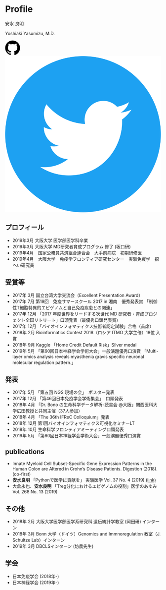 # Profile
安水 良明

Yoshiaki Yasumizu, M.D.

<!-- <a href="https://www.facebook.com/yoshiaki.yasumizu"><i class="svg-icon facebook"></i></a>
<a href="https://github.com/yyoshiaki"><i class="svg-icon github"></i></a>
<a href="https://www.twitter.com/yyoshiaki"><i class="svg-icon twitter"></i></a> -->

<a href="https://github.com/yyoshiaki"><img src="icons/github.svg" alt="github" border="0"></a>
<a href="https://www.twitter.com/yyoshiaki"><img src="icons/twitter.svg" alt="github" border="0"></a>

## プロフィール

- 2019年3月 大阪大学 医学部医学科卒業
- 2019年3月 大阪大学 MD研究者育成プログラム 修了 (坂口研)
- 2019年4月　国家公務員共済組合連合会　大手前病院　初期研修医
- 2019年4月　大阪大学　免疫学フロンティア研究センター　実験免疫学　招へい研究員

## 受賞等

- 2017年 3月 国立台湾大学交流会（Excellent Presentation Award）
- 2017年 7月 第19回　免疫サマースクール 2017 in 湘南　優秀発表賞 「制御性T細胞特異的エピゲノムと自己免疫疾患との関連」
- 2017年 12月 「2017 年度世界をリードする次世代 MD 研究者・育成プロジェクト全国リトリート」口頭発表（最優秀口頭発表賞）
- 2017年 12月 「バイオインフォマティクス技術者認定試験」合格（首席）
- 2018年 2月 Bioinformatics Contest 2018（ロシア ITMO 大学主催）18位 入賞
- 2018年 9月 Kaggle 「Home Credit Default Risk」Silver medal
- 2019年 5月 「第60回日本神経学会学術大会」一般演題優秀口演賞 「Multi-layer omics analysis reveals myasthenia gravis specific neuronal molecular regulation pattern.」

## 発表

- 2017年 5月 「第五回 NGS 現場の会」　ポスター発表
- 2017年 12月 「第46回日本免疫学会学術集会」　口頭発表
- 2018年 4月 「Dr. Bono の生命科学データ解析-読書会 @大阪」関西医科大学広田教授と共同主催（37人参加）
- 2018年 4月 「The 36th IFReC Colloquium」発表
- 2018年 12月 第1回バイオインフォマティクス可視化セミナーLT
- 2018年 10月 生命科学フロンティアミーティング口頭発表
- 2019年 5月 「第60回日本神経学会学術大会」一般演題優秀口演賞

## publications

- Innate Myeloid Cell Subset-Specific Gene Expression Patterns in the Human Colon are Altered in Crohn’s Disease Patients. Digestion (2018). (co-first)
- **安水良明** 「Pythonで医学に貢献を」 実験医学 Vol. 37 No. 4 (2019) [(link)](https://www.yodosha.co.jp/jikkenigaku/opinion/vol37n4.html)
- 大倉永也、**安水良明** 「Treg分化におけるエピゲノムの役割」医学のあゆみ Vol. 268 No. 13 (2019)

## その他

- 2018年 2月 大阪大学医学部医学系研究科 遺伝統計学教室 (岡田研) インターン
- 2018年 3月 Bonn 大学（ドイツ）Genomics and Immnoregulation 教室（J. Schultze Lab）インターン
- 2019年 3月 DBCLSインターン (坊農先生)


## 学会

- 日本免疫学会 (2018年-)
- 日本神経学会 (2019年-)
